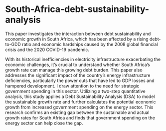 # South-Africa-debt-sustainability-analysis
This paper investigates the interaction between debt sustainability and economic growth in South Africa, which has been affected by a rising debt-to-GDD ratio and economic hardships caused by the 2008 global financial crisis and the 2020 COVID-19 pandemic. 

With its historical inefficiencies in electricity infrastructure exacerbating the economic challenges, it’s crucial to understand whether South Africa’s growth rate can manage this growing debt burden. This paper also addresses the significant impact of the country’s energy infrastructure deficiencies, particularly the power cuts that have led to GDP losses and hampered development. I draw attention to the need for strategic government spending in this sector. Utilizing a two-step quantitative analysis, this study applies a Debt Sustainability Analysis (DSA) to model the sustainable growth rate and further calculates the potential economic growth from increased government spending on the energy sector. This research confirms an existing gap between the sustainable and actual growth rates for South Africa and finds that government spending on the energy sector can help close the gap. 

